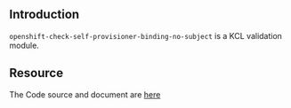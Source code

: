 ## Introduction

`openshift-check-self-provisioner-binding-no-subject` is a KCL validation module.

## Resource

The Code source and document are [here](https://github.com/kcl-lang/modules/tree/main/openshift-check-self-provisioner-binding-no-subject)
